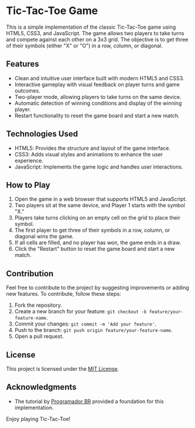 # Tic-Tac-Toe Game

This is a simple implementation of the classic Tic-Tac-Toe game using HTML5, CSS3, and JavaScript. The game allows two players to take turns and compete against each other on a 3x3 grid. The objective is to get three of their symbols (either "X" or "O") in a row, column, or diagonal.

## Features

- Clean and intuitive user interface built with modern HTML5 and CSS3.
- Interactive gameplay with visual feedback on player turns and game outcomes.
- Two-player mode, allowing players to take turns on the same device.
- Automatic detection of winning conditions and display of the winning player.
- Restart functionality to reset the game board and start a new match.

## Technologies Used

- HTML5: Provides the structure and layout of the game interface.
- CSS3: Adds visual styles and animations to enhance the user experience.
- JavaScript: Implements the game logic and handles user interactions.

## How to Play

1. Open the game in a web browser that supports HTML5 and JavaScript.
2. Two players sit at the same device, and Player 1 starts with the symbol "X."
3. Players take turns clicking on an empty cell on the grid to place their symbol.
4. The first player to get three of their symbols in a row, column, or diagonal wins the game.
5. If all cells are filled, and no player has won, the game ends in a draw.
6. Click the "Restart" button to reset the game board and start a new match.

## Contribution

Feel free to contribute to the project by suggesting improvements or adding new features. To contribute, follow these steps:

1. Fork the repository.
2. Create a new branch for your feature: `git checkout -b feature/your-feature-name`.
3. Commit your changes: `git commit -m 'Add your feature'`.
4. Push to the branch: `git push origin feature/your-feature-name`.
5. Open a pull request.

## License

This project is licensed under the [MIT License](LICENSE).

## Acknowledgments

- The tutorial by [Programador BR](https://programadorbr.com/) provided a foundation for this implementation.

Enjoy playing Tic-Tac-Toe!
